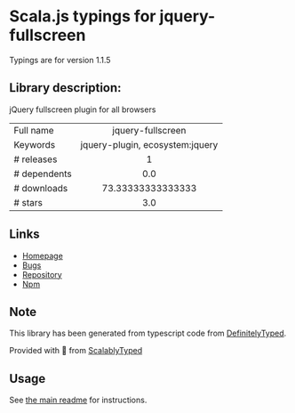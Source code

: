 
# Scala.js typings for jquery-fullscreen

Typings are for version 1.1.5

## Library description:
jQuery fullscreen plugin for all browsers

|                    |                 |
| ------------------ | :-------------: |
| Full name          | jquery-fullscreen |
| Keywords           | jquery-plugin, ecosystem:jquery |
| # releases         | 1 |
| # dependents       | 0.0 |
| # downloads        | 73.33333333333333 |
| # stars            | 3.0 |

## Links
- [Homepage](https://github.com/blid/jquery-fullscreen#readme)
- [Bugs](https://github.com/blid/jquery.fullscreen/issues)
- [Repository](https://github.com/blid/jquery-fullscreen)
- [Npm](https://www.npmjs.com/package/jquery-fullscreen)
    


## Note
This library has been generated from typescript code from [DefinitelyTyped](https://definitelytyped.org).

Provided with :purple_heart: from [ScalablyTyped](https://github.com/oyvindberg/ScalablyTyped)

## Usage
See [the main readme](../../readme.md) for instructions.


